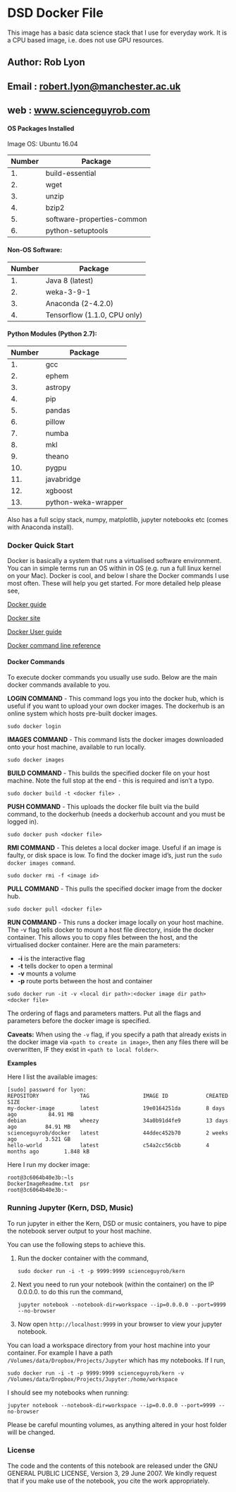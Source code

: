 # DSD Docker File
This image has a basic data science stack that I use for everyday work. It is a CPU based image, i.e. does not use GPU resources.

## Author: Rob Lyon
## Email : robert.lyon@manchester.ac.uk
## web   : www.scienceguyrob.com

#### OS Packages Installed

Image OS: Ubuntu 16.04
  
| Number |          Package            |
|--------|-----------------------------|
|1.      |  build-essential            |
|2.      |  wget                       |
|3.      |  unzip                      |
|4.      |  bzip2                      |
|5.      |  software-properties-common |
|6.      |  python-setuptools          |

#### Non-OS Software:
  
| Number |            Package            |
|--------|-------------------------------|
|1.      |  Java 8 (latest)              |
|2.      |  weka-3-9-1                   |
|3.      |  Anaconda (2-4.2.0)           |
|4.      |  Tensorflow (1.1.0, CPU only) |

#### Python Modules (Python 2.7):

| Number |        Package      |
|--------| --------------------|
|1.      | gcc                 |
|2.      | ephem               |
|3.      | astropy             |
|4.      | pip                 |
|5.      | pandas              |
|6.      | pillow              |
|7.      | numba               |
|8.      | mkl                 |
|9.      | theano              |
|10.     | pygpu               |
|11.     | javabridge          |
|12.     | xgboost             |
|13.     | python-weka-wrapper |

Also has a full scipy stack, numpy, matplotlib, jupyter notebooks etc (comes with Anaconda install).

### Docker Quick Start

Docker is basically a system that runs a virtualised software environment. You can in simple terms run an OS
within in OS (e.g. run a full linux kernel on your Mac). Docker is cool, and below I share the
Docker commands I use most often. These will help you get started. For more detailed help please see,

[Docker guide](https://docs.docker.com/engine/getstarted/)

[Docker site](https://www.docker.com)

[Docker User guide](https://docs.docker.com/engine/userguide/)

[Docker command line reference](https://docs.docker.com/engine/reference/commandline/cli/)


#### Docker Commands
To execute docker commands you usually use sudo. Below are the main docker commands available to you.

**LOGIN COMMAND** - This command logs you into the docker hub, which is useful if you want to
upload your own docker images. The dockerhub is an online system which hosts pre-built docker images.

  `sudo docker login`


**IMAGES COMMAND** - This command lists the docker images downloaded onto your host machine, available to run locally.

  `sudo docker images`


**BUILD COMMAND** - This builds the specified docker file on your host machine. Note the full
stop at the end - this is required and isn’t a typo.

  `sudo docker build -t <docker file> .`


**PUSH COMMAND** - This uploads the docker file built via the build command, to the dockerhub
(needs a dockerhub account and you must be logged in).

  `sudo docker push <docker file>`


**RMI COMMAND** - This deletes a local docker image. Useful if an image is faulty,
or disk space is low. To find the docker image id’s, just run the `sudo docker images command`.

  `sudo docker rmi -f <image id>`


**PULL COMMAND** - This pulls the specified docker image from the docker hub.

  `sudo docker pull <docker file>`


**RUN COMMAND** - This runs a docker image locally on your host machine. The -v flag tells
docker to mount a host file directory, inside the docker container. This allows you to copy files
between the host, and the virtualised docker container. Here are the main parameters:

* **-i** is the interactive flag
* **-t** tells docker to open a terminal
* **-v** mounts a volume
* **-p** route ports between the host and container


`sudo docker run -it -v <local dir path>:<docker image dir path> <docker file>`

The ordering of flags and parameters matters. Put all the flags and parameters before the docker image is specified.

**Caveats:**
When using the `-v` flag, if you specify a path that already exists in the docker image via `<path to create in image>`,
    then any files there will be overwritten, IF they exist in `<path to local folder>`.


**Examples**

Here I list the available images:

```[lyon@zeus ~]$ sudo docker images
[sudo] password for lyon:
REPOSITORY             TAG                 IMAGE ID            CREATED             SIZE
my-docker-image        latest              19e0164251da        8 days ago          84.91 MB
debian                 wheezy              34a0b91d4fe9        13 days ago         84.91 MB
scienceguyrob/docker   latest              44ddec452b70        2 weeks ago         3.521 GB
hello-world            latest              c54a2cc56cbb        4 months ago        1.848 kB
```

Here I run my docker image:

```[lyon@zeus ~]$ sudo docker run -it scienceguyrob/docker
root@3c6064b40e3b:~ls
DockerImageReadme.txt  psr
root@3c6064b40e3b:~
```

### Running Jupyter (Kern, DSD, Music)

To run jupyter in either the Kern, DSD or music containers, you have to pipe the notebook server output to your host machine.

You can use the following steps to achieve this.

1. Run the docker container with the command,

      `sudo docker run -i -t -p 9999:9999 scienceguyrob/kern`

2. Next you need to run your notebook (within the container) on the IP 0.0.0.0. to do this run the command,

      `jupyter notebook --notebook-dir=workspace --ip=0.0.0.0 --port=9999 --no-browser`

3. Now open `http://localhost:9999` in your browser to view your jupyter notebook.

You can load a workspace directory from your host machine into your container. For example I have
a path `/Volumes/data/Dropbox/Projects/Jupyter` which has my notebooks. If I run,

   `sudo docker run -i -t -p 9999:9999 scienceguyrob/kern -v /Volumes/data/Dropbox/Projects/Jupyter:/home/workspace`

I should see my notebooks when running:

`jupyter notebook --notebook-dir=workspace --ip=0.0.0.0 --port=9999 --no-browser`

Please be careful mounting volumes, as anything altered in your host folder will be changed.

### License

The code and the contents of this notebook are released under the GNU GENERAL PUBLIC LICENSE, Version 3, 29 June 2007. We kindly request that if you make use of the notebook, you cite the work appropriately.
